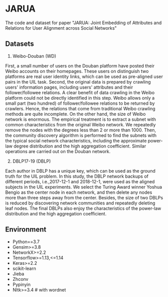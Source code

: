 # JARUA
The code and dataset for paper "JARUA: Joint Embedding of Attributes and Relations for User Alignment across Social Networks"

## Datasets
1. Weibo-Douban (WD)

First, a small number of users on the Douban platform have posted their Weibo accounts on their homepages. These users on distinguish two platforms are real user identity links, which can be used as pre-aligned user pairs in the UIL task. Second, the original data is prepared by crawling users' information pages, including users' attributes and their follower/followee relations. A clear benefit of data crawling in the Weibo platform could not be directly identified in this step. Weibo allows only a small part (two hundred) of follower/followee relations to be returned by crawlers. Hence, the relations that come from traditional Weibo crawling methods are quite incomplete. On the other hand, the size of Weibo network is enormous. The empirical treatment is to extract a subnet with common characteristics from the original Weibo network. We repeatedly remove the nodes with the degrees less than 2 or more than 1000. Then, the community discovery algorithm is performed to find the subnets with the typical social network characteristics, including the approximate power-law degree distribution and the high aggregation coefficient. Similar operations are carried out on the Douban network.

2. DBLP17-19 (DBLP)

Each author in DBLP has a unique key, which can be used as the ground truth for the UIL problem. In this study, the DBLP network backups of different periods, i.e.,2017-12-1 and 2018-12-1, were used as the aligned subjects in the UIL experiments. We select the Turing Award winner Yoshua Bengio as the center node in each network, and then delete any nodes more than three steps away from the center. Besides, the size of two DBLPs is reduced by discovering network communities and repeatedly deleting leaf nodes. The final DBLPs also enjoy the characteristics of the power-law distribution and the high aggregation coefficient.

## Environment
* Python==3.7
* Gensim>=3.8
* NetworkX>=2.2
* Tensorflow>=1.13,<=1.14 
* Keras>=2.2
* scikit-learn
* Jieba
* Zhconv
* Pypinyin
* Nltk>=3.4 # with wordnet
